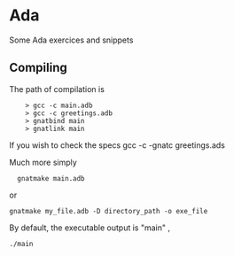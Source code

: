 # Ada
Some Ada exercices and snippets

## Compiling
The path of compilation is

        > gcc -c main.adb
        > gcc -c greetings.adb
        > gnatbind main
        > gnatlink main
  
  If you wish to check the specs
    gcc -c -gnatc greetings.ads
    
  Much more simply
  
      gnatmake main.adb
      
 or
 
    gnatmake my_file.adb -D directory_path -o exe_file
    
By default, the executable output is "main" ,
    
    ./main
    
